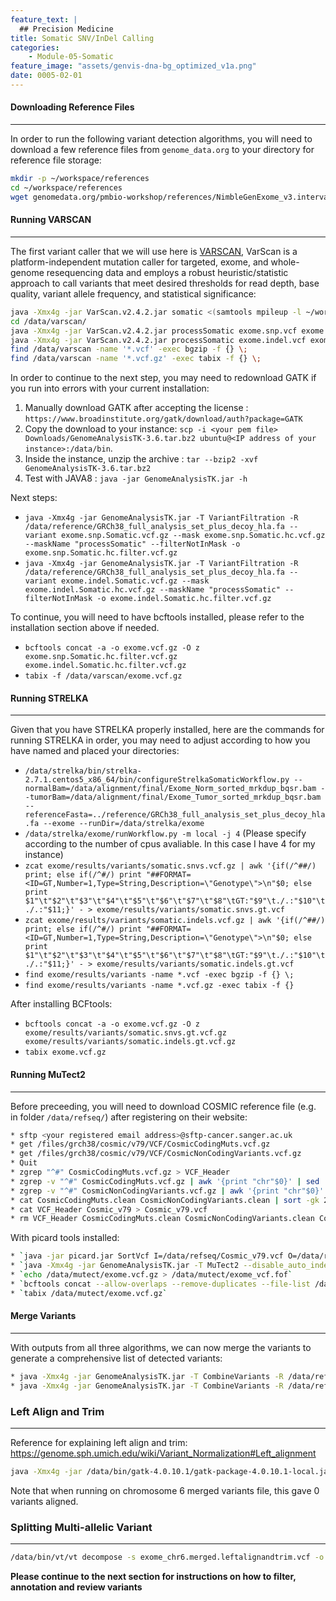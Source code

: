 ```yaml
---
feature_text: |
  ## Precision Medicine
title: Somatic SNV/InDel Calling
categories:
    - Module-05-Somatic
feature_image: "assets/genvis-dna-bg_optimized_v1a.png"
date: 0005-02-01
---
```


#### Downloading Reference Files
__________________________  
In order to run the following variant detection algorithms, you will need to download a few reference files from `genome_data.org` to your directory for reference file storage:

```bash
mkdir -p ~/workspace/references
cd ~/workspace/references
wget genomedata.org/pmbio-workshop/references/NimbleGenExome_v3.interval_list
```

#### Running VARSCAN
__________________________  

The first variant caller that we will use here is [VARSCAN](http://varscan.sourceforge.net/), VarScan is a platform-independent mutation caller for targeted, exome, and whole-genome resequencing data and employs a robust heuristic/statistic approach to call variants that meet desired thresholds for read depth, base quality, variant allele frequency, and statistical significance:
```bash
java -Xmx4g -jar VarScan.v2.4.2.jar somatic <(samtools mpileup -l ~/workspace/data/results/inputs/SeqCap_EZ_Exome_v3_hg38_primary_targets.v2.bed --no-BAQ -f ~/workspace/data/raw_data/references/GRCh38_full_analysis_set_plus_decoy_hla.fa ~/workspace/data/DNA_alignment/final/Exome_Norm_sorted_mrkdup_bqsr.bam ~/workspace/data/DNA_alignment/final/Exome_Tumor_sorted_mrkdup_bqsr.bam) /data/varscan/exome --mpileup 1 --output-vcf
cd /data/varscan/
java -Xmx4g -jar VarScan.v2.4.2.jar processSomatic exome.snp.vcf exome.snp
java -Xmx4g -jar VarScan.v2.4.2.jar processSomatic exome.indel.vcf exome.indel
find /data/varscan -name '*.vcf' -exec bgzip -f {} \;
find /data/varscan -name '*.vcf.gz' -exec tabix -f {} \;
```

In order to continue to the next step, you may need to redownload GATK if you run into errors with your current installation:
1. Manually download GATK after accepting the license : `https://www.broadinstitute.org/gatk/download/auth?package=GATK`
2. Copy the download to your instance:
`scp -i <your pem file> Downloads/GenomeAnalysisTK-3.6.tar.bz2 ubuntu@<IP address of your instance>:/data/bin`.
3. Inside the instance, unzip the archive : `tar --bzip2 -xvf GenomeAnalysisTK-3.6.tar.bz2`
4. Test with JAVA8 : `java -jar GenomeAnalysisTK.jar -h`

Next steps:
* `java -Xmx4g -jar GenomeAnalysisTK.jar -T VariantFiltration -R /data/reference/GRCh38_full_analysis_set_plus_decoy_hla.fa --variant exome.snp.Somatic.vcf.gz --mask exome.snp.Somatic.hc.vcf.gz --maskName "processSomatic" --filterNotInMask -o exome.snp.Somatic.hc.filter.vcf.gz`
* `java -Xmx4g -jar GenomeAnalysisTK.jar -T VariantFiltration -R /data/reference/GRCh38_full_analysis_set_plus_decoy_hla.fa --variant exome.indel.Somatic.vcf.gz --mask exome.indel.Somatic.hc.vcf.gz --maskName "processSomatic" --filterNotInMask -o exome.indel.Somatic.hc.filter.vcf.gz`

To continue, you will need to have bcftools installed, please refer to the installation section above if needed.

* `bcftools concat -a -o exome.vcf.gz -O z exome.snp.Somatic.hc.filter.vcf.gz exome.indel.Somatic.hc.filter.vcf.gz`
* `tabix -f /data/varscan/exome.vcf.gz`

#### **Running STRELKA**
__________________________  
Given that you have STRELKA properly installed, here are the commands for running STRELKA in order, you may need to adjust according to how you have named and placed your directories:
* `/data/strelka/bin/strelka-2.7.1.centos5_x86_64/bin/configureStrelkaSomaticWorkflow.py --normalBam=/data/alignment/final/Exome_Norm_sorted_mrkdup_bqsr.bam --tumorBam=/data/alignment/final/Exome_Tumor_sorted_mrkdup_bqsr.bam --referenceFasta=../reference/GRCh38_full_analysis_set_plus_decoy_hla.fa --exome --runDir=/data/strelka/exome`
* `/data/strelka/exome/runWorkflow.py -m local -j 4` (Please specify according to the number of cpus avaliable. In this case I have 4 for my instance)
*	`zcat exome/results/variants/somatic.snvs.vcf.gz | awk '{if(/^##/) print; else if(/^#/) print "##FORMAT=<ID=GT,Number=1,Type=String,Description=\"Genotype\">\n"$0; else print $1"\t"$2"\t"$3"\t"$4"\t"$5"\t"$6"\t"$7"\t"$8"\tGT:"$9"\t./.:"$10"\t./.:"$11;}' - > exome/results/variants/somatic.snvs.gt.vcf`
* `zcat exome/results/variants/somatic.indels.vcf.gz | awk '{if(/^##/) print; else if(/^#/) print "##FORMAT=<ID=GT,Number=1,Type=String,Description=\"Genotype\">\n"$0; else print $1"\t"$2"\t"$3"\t"$4"\t"$5"\t"$6"\t"$7"\t"$8"\tGT:"$9"\t./.:"$10"\t./.:"$11;}' - > exome/results/variants/somatic.indels.gt.vcf`
* `find exome/results/variants -name *.vcf -exec bgzip -f {} \;`
* `find exome/results/variants -name *.vcf.gz -exec tabix -f {}`

After installing BCFtools:
* `bcftools concat -a -o exome.vcf.gz -O z exome/results/variants/somatic.snvs.gt.vcf.gz exome/results/variants/somatic.indels.gt.vcf.gz`
* `tabix exome.vcf.gz`

#### **Running MuTect2**
__________________________
Before preceeding, you will need to download COSMIC reference file (e.g. in folder `/data/refseq/`) after registering on their website:
```bash
* sftp <your registered email address>@sftp-cancer.sanger.ac.uk
* get /files/grch38/cosmic/v79/VCF/CosmicCodingMuts.vcf.gz
* get /files/grch38/cosmic/v79/VCF/CosmicNonCodingVariants.vcf.gz
* Quit
* zgrep "^#" CosmicCodingMuts.vcf.gz > VCF_Header
* zgrep -v "^#" CosmicCodingMuts.vcf.gz | awk '{print "chr"$0}' | sed 's/^chrMT/chrM/' > CosmicCodingMuts.clean
* zgrep -v "^#" CosmicNonCodingVariants.vcf.gz | awk '{print "chr"$0}' | sed 's/^chrMT/chrM/' > CosmicNonCodingVariants.clean
* cat CosmicCodingMuts.clean CosmicNonCodingVariants.clean | sort -gk 2,2 > Cosmic_v79
* cat VCF_Header Cosmic_v79 > Cosmic_v79.vcf
* rm VCF_Header CosmicCodingMuts.clean CosmicNonCodingVariants.clean Cosmic_v79
```

With picard tools installed:
```bash
* `java -jar picard.jar SortVcf I=/data/refseq/Cosmic_v79.vcf O=/data/refseq/Cosmic_v79.dictsorted.vcf SEQUENCE_DICTIONARY=/data/reference/GRCh38_full_analysis_set_plus_decoy_hla.fa`
* `java -Xmx4g -jar GenomeAnalysisTK.jar -T MuTect2 --disable_auto_index_creation_and_locking_when_reading_rods -R /data/reference/GRCh38_full_analysis_set_plus_decoy_hla.fa -I:tumor /data/alignment/final/Exome_Tumor_sorted_mrkdup_bqsr.bam -I:Normal /data/alignment/final/Exome_Norm_sorted_mrkdup_bqsr.bam --dbsnp /data/reference/Homo_sapiens_assembly38.dbsnp138.vcf.gz --cosmic /data/refseq/Cosmic_v79.dictsorted.vcf.gz -o /data/mutect/exome.vcf.gz -L /data/refseq/NimbleGenExome_v3.interval_list`
* `echo /data/mutect/exome.vcf.gz > /data/mutect/exome_vcf.fof`
* `bcftools concat --allow-overlaps --remove-duplicates --file-list /data/mutect/exome_vcf.fof --output-type z --output /data/mutect/exome.vcf.gz`
* `tabix /data/mutect/exome.vcf.gz`
```
#### **Merge Variants**
__________________________
With outputs from all three algorithms, we can now merge the variants to generate a comprehensive list of detected variants:
```bash
* java -Xmx4g -jar GenomeAnalysisTK.jar -T CombineVariants -R /data/reference/GRCh38_full_analysis_set_plus_decoy_hla.fa -genotypeMergeOptions UNIQUIFY --variant:varscan /data/varscan/exome.vcf.gz --variant:strelka /data/strelka/exome.vcf.gz --variant:mutect /data/mutect/exome.vcf.gz -o /data/exome.unique.vcf.gz
* java -Xmx4g -jar GenomeAnalysisTK.jar -T CombineVariants -R /data/reference/GRCh38_full_analysis_set_plus_decoy_hla.fa -genotypeMergeOptions PRIORITIZE --rod_priority_list mutect,varscan,strelka --variant:varscan /data/varscan/exome.vcf.gz --variant:strelka strelka/exome.vcf.gz --variant:mutect /data/mutect/exome.vcf.gz -o /data/exome.merged.vcf
```

### **Left Align and Trim**
__________________________
Reference for explaining left align and trim:
https://genome.sph.umich.edu/wiki/Variant_Normalization#Left_alignment
```bash
java -Xmx4g -jar /data/bin/gatk-4.0.10.1/gatk-package-4.0.10.1-local.jar LeftAlignAndTrimVariants -V /data/exome_chr6.merged.vcf -O exome_chr6.merged.leftalignandtrim.vcf -R /data/reference/GRCh38_full_analysis_set_plus_decoy_hla.fa
```

Note that when running on chromosome 6 merged variants file, this gave 0 variants aligned.

### **Splitting Multi-allelic Variant**
__________________________
```bash
/data/bin/vt/vt decompose -s exome_chr6.merged.leftalignandtrim.vcf -o exome_chr6.merged.leftalignandtrim.decomposed.vcf
```

**Please continue to the next section for instructions on how to filter, annotation and review variants**
